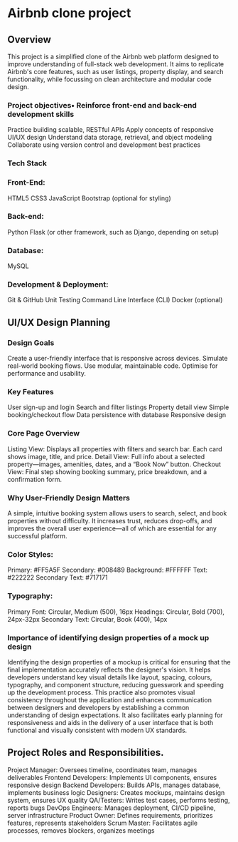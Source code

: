 # Airbnb clone project
## Overview

This project is a simplified clone of the Airbnb web platform designed to improve understanding of full-stack web development. It aims to replicate Airbnb's core features, such as user listings, property display, and search functionality, while focussing on clean architecture and modular code design.

### Project objectives• Reinforce front-end and back-end development skills
  Practice building scalable, RESTful APIs
  Apply concepts of responsive UI/UX design
  Understand data storage, retrieval, and object modeling
  Collaborate using version control and development best practices

### Tech Stack

### Front-End:
  HTML5
  CSS3
  JavaScript
  Bootstrap (optional for styling)

### Back-end:
 Python
 Flask (or other framework, such as Django, depending on setup)

### Database:
  MySQL

### Development & Deployment:
  Git & GitHub
  Unit Testing
  Command Line Interface (CLI)
  Docker (optional)


  ## UI/UX Design Planning

 ### Design Goals
  Create a user-friendly interface that is responsive across devices.
  Simulate real-world booking flows.
  Use modular, maintainable code.
  Optimise for performance and usability.

### Key Features
  User sign-up and login
  Search and filter listings
  Property detail view
  Simple booking/checkout flow
  Data persistence with database
  Responsive design

### Core Page Overview

Listing View: Displays all properties with filters and search bar. Each card shows image, title, and price.
Detail View: Full info about a selected property—images, amenities, dates, and a “Book Now” button.
Checkout View: Final step showing booking summary, price breakdown, and a confirmation form.


### Why User-Friendly Design Matters

A simple, intuitive booking system allows users to search, select, and book properties without difficulty. It increases trust, reduces drop-offs, and improves the overall user experience—all of which are essential for any successful platform.


### Color Styles:

Primary: #FF5A5F
Secondary: #008489
Background: #FFFFFF
Text: #222222
Secondary Text: #717171

### Typography:
Primary Font: Circular, Medium (500), 16px
Headings: Circular, Bold (700), 24px-32px
Secondary Text: Circular, Book (400), 14px

###  Importance of identifying design properties of a mock up design
Identifying the design properties of a mockup is critical for ensuring that the final implementation accurately reflects the designer's vision. It helps developers understand key visual details like layout, spacing, colours, typography, and component structure, reducing guesswork and speeding up the development process. This practice also promotes visual consistency throughout the application and enhances communication between designers and developers by establishing a common understanding of design expectations. It also facilitates early planning for responsiveness and aids in the delivery of a user interface that is both functional and visually consistent with modern UX standards.

## Project Roles and Responsibilities.

Project Manager: Oversees timeline, coordinates team, manages deliverables
Frontend Developers:	Implements UI components, ensures responsive design
Backend Developers:	Builds APIs, manages database, implements business logic
Designers:	Creates mockups, maintains design system, ensures UX quality
QA/Testers:	Writes test cases, performs testing, reports bugs
DevOps Engineers:	Manages deployment, CI/CD pipeline, server infrastructure
Product Owner:	Defines requirements, prioritizes features, represents stakeholders
Scrum Master:	Facilitates agile processes, removes blockers, organizes meetings
